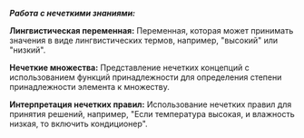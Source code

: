 ***Работа с нечеткими знаниями:***

**Лингвистическая переменная:** Переменная, которая может принимать значения в виде лингвистических термов, например, "высокий" или "низкий".

**Нечеткие множества:** Представление нечетких концепций с использованием функций принадлежности для определения степени принадлежности элемента к множеству.

**Интерпретация нечетких правил:** Использование нечетких правил для принятия решений, например, "Если температура высокая, и влажность низкая, то включить кондиционер".
